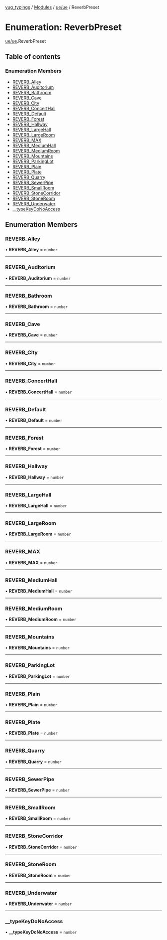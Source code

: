 [yug_typings](../README.md) / [Modules](../modules.md) / [ue/ue](../modules/ue_ue.md) / ReverbPreset

# Enumeration: ReverbPreset

[ue/ue](../modules/ue_ue.md).ReverbPreset

## Table of contents

### Enumeration Members

- [REVERB\_Alley](ue_ue.ReverbPreset.md#reverb_alley)
- [REVERB\_Auditorium](ue_ue.ReverbPreset.md#reverb_auditorium)
- [REVERB\_Bathroom](ue_ue.ReverbPreset.md#reverb_bathroom)
- [REVERB\_Cave](ue_ue.ReverbPreset.md#reverb_cave)
- [REVERB\_City](ue_ue.ReverbPreset.md#reverb_city)
- [REVERB\_ConcertHall](ue_ue.ReverbPreset.md#reverb_concerthall)
- [REVERB\_Default](ue_ue.ReverbPreset.md#reverb_default)
- [REVERB\_Forest](ue_ue.ReverbPreset.md#reverb_forest)
- [REVERB\_Hallway](ue_ue.ReverbPreset.md#reverb_hallway)
- [REVERB\_LargeHall](ue_ue.ReverbPreset.md#reverb_largehall)
- [REVERB\_LargeRoom](ue_ue.ReverbPreset.md#reverb_largeroom)
- [REVERB\_MAX](ue_ue.ReverbPreset.md#reverb_max)
- [REVERB\_MediumHall](ue_ue.ReverbPreset.md#reverb_mediumhall)
- [REVERB\_MediumRoom](ue_ue.ReverbPreset.md#reverb_mediumroom)
- [REVERB\_Mountains](ue_ue.ReverbPreset.md#reverb_mountains)
- [REVERB\_ParkingLot](ue_ue.ReverbPreset.md#reverb_parkinglot)
- [REVERB\_Plain](ue_ue.ReverbPreset.md#reverb_plain)
- [REVERB\_Plate](ue_ue.ReverbPreset.md#reverb_plate)
- [REVERB\_Quarry](ue_ue.ReverbPreset.md#reverb_quarry)
- [REVERB\_SewerPipe](ue_ue.ReverbPreset.md#reverb_sewerpipe)
- [REVERB\_SmallRoom](ue_ue.ReverbPreset.md#reverb_smallroom)
- [REVERB\_StoneCorridor](ue_ue.ReverbPreset.md#reverb_stonecorridor)
- [REVERB\_StoneRoom](ue_ue.ReverbPreset.md#reverb_stoneroom)
- [REVERB\_Underwater](ue_ue.ReverbPreset.md#reverb_underwater)
- [\_\_typeKeyDoNoAccess](ue_ue.ReverbPreset.md#__typekeydonoaccess)

## Enumeration Members

### REVERB\_Alley

• **REVERB\_Alley** = `number`

___

### REVERB\_Auditorium

• **REVERB\_Auditorium** = `number`

___

### REVERB\_Bathroom

• **REVERB\_Bathroom** = `number`

___

### REVERB\_Cave

• **REVERB\_Cave** = `number`

___

### REVERB\_City

• **REVERB\_City** = `number`

___

### REVERB\_ConcertHall

• **REVERB\_ConcertHall** = `number`

___

### REVERB\_Default

• **REVERB\_Default** = `number`

___

### REVERB\_Forest

• **REVERB\_Forest** = `number`

___

### REVERB\_Hallway

• **REVERB\_Hallway** = `number`

___

### REVERB\_LargeHall

• **REVERB\_LargeHall** = `number`

___

### REVERB\_LargeRoom

• **REVERB\_LargeRoom** = `number`

___

### REVERB\_MAX

• **REVERB\_MAX** = `number`

___

### REVERB\_MediumHall

• **REVERB\_MediumHall** = `number`

___

### REVERB\_MediumRoom

• **REVERB\_MediumRoom** = `number`

___

### REVERB\_Mountains

• **REVERB\_Mountains** = `number`

___

### REVERB\_ParkingLot

• **REVERB\_ParkingLot** = `number`

___

### REVERB\_Plain

• **REVERB\_Plain** = `number`

___

### REVERB\_Plate

• **REVERB\_Plate** = `number`

___

### REVERB\_Quarry

• **REVERB\_Quarry** = `number`

___

### REVERB\_SewerPipe

• **REVERB\_SewerPipe** = `number`

___

### REVERB\_SmallRoom

• **REVERB\_SmallRoom** = `number`

___

### REVERB\_StoneCorridor

• **REVERB\_StoneCorridor** = `number`

___

### REVERB\_StoneRoom

• **REVERB\_StoneRoom** = `number`

___

### REVERB\_Underwater

• **REVERB\_Underwater** = `number`

___

### \_\_typeKeyDoNoAccess

• **\_\_typeKeyDoNoAccess** = `number`
